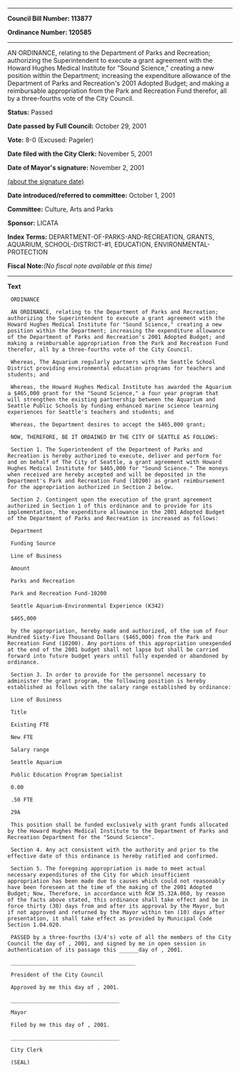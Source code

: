 

********

**Council Bill Number: 113877**
   
**Ordinance Number: 120585**
********

 AN ORDINANCE, relating to the Department of Parks and Recreation; authorizing the Superintendent to execute a grant agreement with the Howard Hughes Medical Institute for "Sound Science," creating a new position within the Department; increasing the expenditure allowance of the Department of Parks and Recreation's 2001 Adopted Budget; and making a reimbursable appropriation from the Park and Recreation Fund therefor, all by a three-fourths vote of the City Council.

**Status:** Passed
   
**Date passed by Full Council:** October 29, 2001
   
**Vote:** 8-0 (Excused: Pageler)
   
**Date filed with the City Clerk:** November 5, 2001
   
**Date of Mayor's signature:** November 2, 2001
   
[(about the signature date)](/~public/approvaldate.htm)
   
   
   
**Date introduced/referred to committee:** October 1, 2001
   
**Committee:** Culture, Arts and Parks
   
**Sponsor:** LICATA
   
   
**Index Terms:** DEPARTMENT-OF-PARKS-AND-RECREATION, GRANTS, AQUARIUM, SCHOOL-DISTRICT-#1, EDUCATION, ENVIRONMENTAL-PROTECTION

**Fiscal Note:**_(No fiscal note available at this time)_

********

**Text**
   
```
 ORDINANCE

 AN ORDINANCE, relating to the Department of Parks and Recreation; authorizing the Superintendent to execute a grant agreement with the Howard Hughes Medical Institute for "Sound Science," creating a new position within the Department; increasing the expenditure allowance of the Department of Parks and Recreation's 2001 Adopted Budget; and making a reimbursable appropriation from the Park and Recreation Fund therefor, all by a three-fourths vote of the City Council.

 Whereas, The Aquarium regularly partners with the Seattle School District providing environmental education programs for teachers and students; and

 Whereas, the Howard Hughes Medical Institute has awarded the Aquarium a $465,000 grant for the "Sound Science," a four year program that will strengthen the existing partnership between the Aquarium and Seattle Public Schools by funding enhanced marine science learning experiences for Seattle's teachers and students; and

 Whereas, the Department desires to accept the $465,000 grant;

 NOW, THEREFORE, BE IT ORDAINED BY THE CITY OF SEATTLE AS FOLLOWS:

 Section 1. The Superintendent of the Department of Parks and Recreation is hereby authorized to execute, deliver and perform for and on behalf of The City of Seattle, a grant agreement with Howard Hughes Medical Institute for $465,000 for "Sound Science." The moneys when received are hereby accepted and will be deposited in the Department's Park and Recreation Fund (10200) as grant reimbursement for the appropriation authorized in Section 2 below.

 Section 2. Contingent upon the execution of the grant agreement authorized in Section 1 of this ordinance and to provide for its implementation, the expenditure allowance in the 2001 Adopted Budget of the Department of Parks and Recreation is increased as follows:

 Department

 Funding Source

 Line of Business

 Amount

 Parks and Recreation

 Park and Recreation Fund-10200

 Seattle Aquarium-Environmental Experience (K342)

 $465,000

 by the appropriation, hereby made and authorized, of the sum of Four Hundred Sixty-Five Thousand Dollars ($465,000) from the Park and Recreation Fund (10200). Any portions of this appropriation unexpended at the end of the 2001 budget shall not lapse but shall be carried forward into future budget years until fully expended or abandoned by ordinance.

 Section 3. In order to provide for the personnel necessary to administer the grant program, the following position is hereby established as follows with the salary range established by ordinance:

 Line of Business

 Title

 Existing FTE

 New FTE

 Salary range

 Seattle Aquarium

 Public Education Program Specialist

 0.00

 .50 FTE

 29A

 This position shall be funded exclusively with grant funds allocated by the Howard Hughes Medical Institute to the Department of Parks and Recreation Department for the "Sound Science".

 Section 4. Any act consistent with the authority and prior to the effective date of this ordinance is hereby ratified and confirmed.

 Section 5. The foregoing appropriation is made to meet actual necessary expenditures of the City for which insufficient appropriation has been made due to causes which could not reasonably have been foreseen at the time of the making of the 2001 Adopted Budget; Now, Therefore, in accordance with RCW 35.32A.060, by reason of the facts above stated, this ordinance shall take effect and be in force thirty (30) days from and after its approval by the Mayor, but if not approved and returned by the Mayor within ten (10) days after presentation, it shall take effect as provided by Municipal Code Section 1.04.020.

 PASSED by a three-fourths (3/4's) vote of all the members of the City Council the day of , 2001, and signed by me in open session in authentication of its passage this ______day of , 2001.

 _______________________________________

 President of the City Council

 Approved by me this day of , 2001.

 __________________________________

 Mayor

 Filed by me this day of , 2001.

 __________________________________

 City Clerk

 (SEAL)

```
